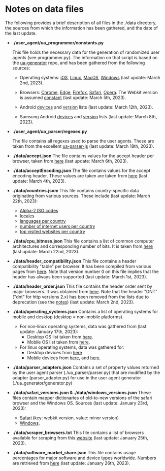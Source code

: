 # Notes on data files
The following provides a brief description of all files in the ./data directory, the sources from which the information has been gathered, and the date of the last update.

- **./user_agent/ua_programmer/constants.py**

    This file holds the necessary data for the generation of randomized user agents (see programmer.py).
    The information on that script is based on the [ua-generator](https://github.com/iamdual/ua-generator/) repo, and has been gathered from the following sources:

    - Operating systems: [iOS](https://en.wikipedia.org/wiki/IOS_version_history), [Linux](https://en.wikipedia.org/wiki/Linux_kernel_version_history), [MacOS](https://en.wikipedia.org/wiki/MacOS_version_history), [Windows](https://en.wikipedia.org/wiki/List_of_Microsoft_Windows_versions) (last update: March 2nd, 2023).

    - Browsers: [Chrome](https://en.wikipedia.org/wiki/Google_Chrome_version_history), [Edge](https://docs.microsoft.com/en-us/deployedge/microsoft-edge-release-schedule), [Firefox](https://www.mozilla.org/en-US/firefox/releases/), [Safari](https://en.wikipedia.org/wiki/Safari_version_history), [Opera](https://get.geo.opera.com/pub/opera/desktop/). The Webkit version is assumed [constant](https://user-agents.net/browsers/chrome) (last update: March 5th, 2023).

    - Android [devices](https://source.android.com/setup/start/build-numbers) and [version](https://en.wikipedia.org/wiki/Android_version_history) lists (last update: March 12th, 2023).

    - Samsung Android [devices](https://firmware.gem-flash.com/index.php?a=downloads&b=folder&id=980) and [version](https://github.com/iamdual/ua-generator) lists (last update: March 8th, 2023).

- **./user_agent/ua_parser/regexes.py**

    The file contains all regexes used to parse the user agents. These are taken from the excellent [ua-parser-js](https://github.com/faisalman/ua-parser-js) (last update: March 18th, 2023).

- **./data/accept.json**
    The file contains values for the accept header per browser, taken from [here](https://developer.mozilla.org/en-US/docs/Web/HTTP/Content_negotiation/List_of_default_Accept_values) (last update: March 6th, 2023).

- **./data/acceptEncoding.json**
    The file contains values for the accept encoding header. These values are taken are taken from [here](https://developer.mozilla.org/en-US/docs/Web/HTTP/Headers/Accept-Encoding)
    (last update: March 4th, 2023).

- **./data/countries.jsom**
    This file contains country-specific data originating from various sources. These include (last update: March 22th, 2023):
    * [Alpha-2 ISO codes](https://en.wikipedia.org/wiki/List_of_ISO_3166_country_codes)
    * [locales](https://github.com/umpirsky/locale-list/blob/master/data/en_GB/locales.csv)
    * [languages per country](https://en.wikipedia.org/wiki/List_of_official_languages_by_country_and_territory)
    * [number of internet users per country](https://en.wikipedia.org/wiki/List_of_countries_by_number_of_Internet_users)
    * [top visited websites per country](https://www.kaggle.com/datasets/yamaerenay/top50websites)

- **./data/cpu_bitness.json**
    This file contains a list of common computer architectures and corresponding number of bits. It is taken from [here](https://en.wikipedia.org/wiki/Comparison_of_instruction_set_architectures) (last update: March 22nd, 2023).

- **./data/header_compatibility.json**
    This file contains a header compatibility "table" per browser. It has been compiled from various pages from [here](https://developer.mozilla.org/en-US/docs/Web/HTTP/Headers). Note that version number 0 on this file implies that the header has always been supported (last update: March 1st, 2023).

- **./data/header_order.json**
    This file contains the header order sent by major browsers. It was obtained from [here](https://github.com/apify/fingerprint-suite/tree/master/packages/header-generator). Note that the header "DNT" ("dnt" for http versions 2.x) has been removed from the lists due to deprecation (see the [notes](https://developer.mozilla.org/en-US/docs/Web/HTTP/Headers/DNT)) (last update: March 2nd, 2023).

- **./data/operating_systems.json**
    Contains a list of operating systems for mobile and desktop (desktop = non-mobile platforms).
    - For non-linux operating systems, data was gathered from (last update: January  17th, 2023):
        - Desktop OS list taken from [here](https://www.operating-system.org/betriebssystem/_english/os-liste.htm).
        - Mobile  OS list taken from [here](https://en.wikipedia.org/wiki/Mobile_operating_system). 
    - For linux operating systems, data was gathered for:
        - Desktop devices from [here](https://distrowatch.com/)
        - Mobile devices from [here](https://en.wikipedia.org/wiki/Linux_for_mobile_devices#Operating_systems), and [here](https://en.wikipedia.org/wiki/List_of_custom_Android_distributions).

- **./data/parser_adapters.json**
    Contains a set of property values returned by the user agent parser (./ua_parser/parser.py) that are modified by the adapter (parser_adapter.py) for use in the user agent generator (./ua_generator/generator.py)

- **./data/safari_versions.json & ./data/windows_versions.json**
    These files contain mapper dictionaries of old-to-new versions of the safari browser and the Windows OS. Sources (last update: January  23rd, 2023):
    - [Safari](https://en.wikipedia.org/wiki/Safari_version_history) (key: webkit version, value: minor version)
    - [Windows](https://github.com/MichaelTatarski/fake-http-header).

- **./data/scraper_browsers.txt**
    This file contains a list of browsers available for scraping from this [website](http://www.useragentstring.com/) (last update: January  25th, 2023).

- **./data/software_market_share.json**
    This file contains usage percentages for major software and device types worldwide. Numbers are retrieved from [here](https://gs.statcounter.com/) (last update: January 26th, 2023).